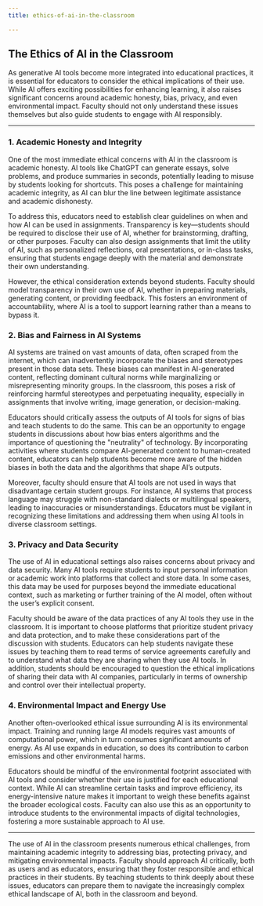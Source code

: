 ```yaml
---
title: ethics-of-ai-in-the-classroom

---
```


## The Ethics of AI in the Classroom

As generative AI tools become more integrated into educational practices, it is essential for educators to consider the ethical implications of their use. While AI offers exciting possibilities for enhancing learning, it also raises significant concerns around academic honesty, bias, privacy, and even environmental impact. Faculty should not only understand these issues themselves but also guide students to engage with AI responsibly.

---
### 1. Academic Honesty and Integrity

One of the most immediate ethical concerns with AI in the classroom is academic honesty. AI tools like ChatGPT can generate essays, solve problems, and produce summaries in seconds, potentially leading to misuse by students looking for shortcuts. This poses a challenge for maintaining academic integrity, as AI can blur the line between legitimate assistance and academic dishonesty.

To address this, educators need to establish clear guidelines on when and how AI can be used in assignments. Transparency is key—students should be required to disclose their use of AI, whether for brainstorming, drafting, or other purposes. Faculty can also design assignments that limit the utility of AI, such as personalized reflections, oral presentations, or in-class tasks, ensuring that students engage deeply with the material and demonstrate their own understanding.

However, the ethical consideration extends beyond students. Faculty should model transparency in their own use of AI, whether in preparing materials, generating content, or providing feedback. This fosters an environment of accountability, where AI is a tool to support learning rather than a means to bypass it.

### 2. Bias and Fairness in AI Systems

AI systems are trained on vast amounts of data, often scraped from the internet, which can inadvertently incorporate the biases and stereotypes present in those data sets. These biases can manifest in AI-generated content, reflecting dominant cultural norms while marginalizing or misrepresenting minority groups. In the classroom, this poses a risk of reinforcing harmful stereotypes and perpetuating inequality, especially in assignments that involve writing, image generation, or decision-making.

Educators should critically assess the outputs of AI tools for signs of bias and teach students to do the same. This can be an opportunity to engage students in discussions about how bias enters algorithms and the importance of questioning the "neutrality" of technology. By incorporating activities where students compare AI-generated content to human-created content, educators can help students become more aware of the hidden biases in both the data and the algorithms that shape AI’s outputs.

Moreover, faculty should ensure that AI tools are not used in ways that disadvantage certain student groups. For instance, AI systems that process language may struggle with non-standard dialects or multilingual speakers, leading to inaccuracies or misunderstandings. Educators must be vigilant in recognizing these limitations and addressing them when using AI tools in diverse classroom settings.

### 3. Privacy and Data Security

The use of AI in educational settings also raises concerns about privacy and data security. Many AI tools require students to input personal information or academic work into platforms that collect and store data. In some cases, this data may be used for purposes beyond the immediate educational context, such as marketing or further training of the AI model, often without the user’s explicit consent.

Faculty should be aware of the data practices of any AI tools they use in the classroom. It is important to choose platforms that prioritize student privacy and data protection, and to make these considerations part of the discussion with students. Educators can help students navigate these issues by teaching them to read terms of service agreements carefully and to understand what data they are sharing when they use AI tools. In addition, students should be encouraged to question the ethical implications of sharing their data with AI companies, particularly in terms of ownership and control over their intellectual property.

### 4. Environmental Impact and Energy Use

Another often-overlooked ethical issue surrounding AI is its environmental impact. Training and running large AI models requires vast amounts of computational power, which in turn consumes significant amounts of energy. As AI use expands in education, so does its contribution to carbon emissions and other environmental harms.

Educators should be mindful of the environmental footprint associated with AI tools and consider whether their use is justified for each educational context. While AI can streamline certain tasks and improve efficiency, its energy-intensive nature makes it important to weigh these benefits against the broader ecological costs. Faculty can also use this as an opportunity to introduce students to the environmental impacts of digital technologies, fostering a more sustainable approach to AI use.

---

The use of AI in the classroom presents numerous ethical challenges, from maintaining academic integrity to addressing bias, protecting privacy, and mitigating environmental impacts. Faculty should approach AI critically, both as users and as educators, ensuring that they foster responsible and ethical practices in their students. By teaching students to think deeply about these issues, educators can prepare them to navigate the increasingly complex ethical landscape of AI, both in the classroom and beyond.

